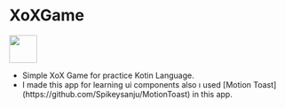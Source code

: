  # XoXGame
 <p>
<img src="https://img.icons8.com/external-lineal-color-zulfa-mahendra/48/000000/external-tic-tac-toe-halloween-activities-lineal-color-zulfa-mahendra.png" width="50" height="50">
</p>
<ul>
  <li>Simple XoX Game for practice Kotin Language. </li>
  <li>I made this app for learning ui components also ı used [Motion Toast](https://github.com/Spikeysanju/MotionToast) in this app.</li>
</ul>

